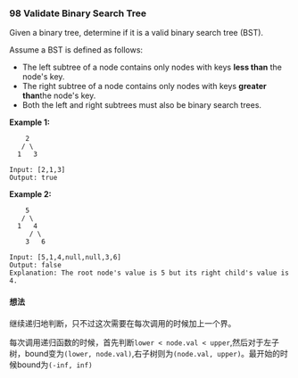 ### 98 Validate Binary Search Tree

Given a binary tree, determine if it is a valid binary search tree (BST).

Assume a BST is defined as follows:

- The left subtree of a node contains only nodes with keys **less than** the node's key.
- The right subtree of a node contains only nodes with keys **greater than**the node's key.
- Both the left and right subtrees must also be binary search trees. 

**Example 1:**

```
    2
   / \
  1   3

Input: [2,1,3]
Output: true
```

**Example 2:**

```
    5
   / \
  1   4
     / \
    3   6

Input: [5,1,4,null,null,3,6]
Output: false
Explanation: The root node's value is 5 but its right child's value is 4.
```

#### 想法

继续递归地判断，只不过这次需要在每次调用的时候加上一个界。

每次调用递归函数的时候，首先判断`lower < node.val < upper`,然后对于左子树，bound变为`(lower, node.val)`,右子树则为`(node.val, upper)`。最开始的时候bound为`(-inf, inf)`